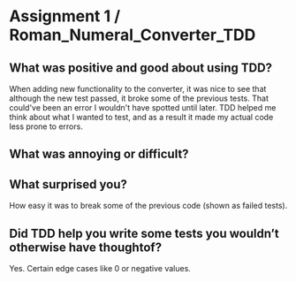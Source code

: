 # Assignment 1 / Roman_Numeral_Converter_TDD

## What was positive and good about using TDD?
When adding new functionality to the converter, it was nice to see that although the new test passed, it broke some of the previous tests. That could've been an error I wouldn't have spotted until later.
TDD helped me think about what I wanted to test, and as a result it made my actual code less prone to errors.

## What was annoying or difficult?


## What surprised you?
How easy it was to break some of the previous code (shown as failed tests).

## Did TDD help you write some tests you wouldn’t otherwise have thoughtof?
Yes. Certain edge cases like 0 or negative values.
